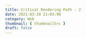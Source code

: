 ```yaml
---
title: Critical Rendering Path - 2
date: 2021-03-20 21:03:98
category: Web
thumbnail: { thumbnailSrc }
draft: false
---
```



